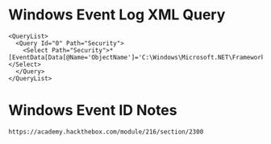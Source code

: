 # Windows Event Log XML Query
```
<QueryList>
  <Query Id="0" Path="Security">
    <Select Path="Security">*[EventData[Data[@Name='ObjectName']='C:\Windows\Microsoft.NET\Framework64\v4.0.30319\WPF\wpfgfx_v0400.dll']]</Select>
  </Query>
</QueryList>
```
# Windows Event ID Notes
```
https://academy.hackthebox.com/module/216/section/2300
```
